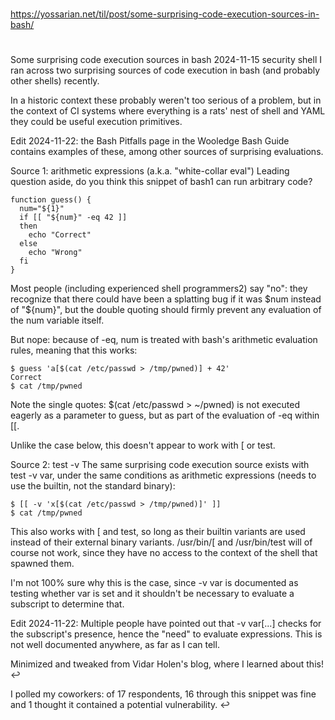 ##
#
https://yossarian.net/til/post/some-surprising-code-execution-sources-in-bash/
#
##


Some surprising code execution sources in bash
2024-11-15
security shell
I ran across two surprising sources of code execution in bash (and probably other shells) recently.

In a historic context these probably weren't too serious of a problem, but in the context of CI systems where everything is a rats' nest of shell and YAML they could be useful execution primitives.

Edit 2024-11-22: the Bash Pitfalls page in the Wooledge Bash Guide contains examples of these, among other sources of surprising evaluations.

Source 1: arithmetic expressions (a.k.a. "white-collar eval")
Leading question aside, do you think this snippet of bash1 can run arbitrary code?
```
function guess() {
  num="${1}"
  if [[ "${num}" -eq 42 ]]
  then
    echo "Correct"
  else
    echo "Wrong"
  fi
}
```
Most people (including experienced shell programmers2) say "no": they recognize that there could have been a splatting bug if it was $num instead of "${num}", but the double quoting should firmly prevent any evaluation of the num variable itself.

But nope: because of -eq, num is treated with bash's arithmetic evaluation rules, meaning that this works:
```
$ guess 'a[$(cat /etc/passwd > /tmp/pwned)] + 42'
Correct
$ cat /tmp/pwned
```
Note the single quotes: $(cat /etc/passwd > ~/pwned) is not executed eagerly as a parameter to guess, but as part of the evaluation of -eq within [[.

Unlike the case below, this doesn't appear to work with [ or test.

Source 2: test -v
The same surprising code execution source exists with test -v var, under the same conditions as arithmetic expressions (needs to use the builtin, not the standard binary):
```
$ [[ -v 'x[$(cat /etc/passwd > /tmp/pwned)]' ]]
$ cat /tmp/pwned
```
This also works with [ and test, so long as their builtin variants are used instead of their external binary variants. /usr/bin/[ and /usr/bin/test will of course not work, since they have no access to the context of the shell that spawned them.

I'm not 100% sure why this is the case, since -v var is documented as testing whether var is set and it shouldn't be necessary to evaluate a subscript to determine that.

Edit 2024-11-22: Multiple people have pointed out that -v var[...] checks for the subscript's presence, hence the "need" to evaluate expressions. This is not well documented anywhere, as far as I can tell.

Minimized and tweaked from Vidar Holen's blog, where I learned about this! ↩

I polled my coworkers: of 17 respondents, 16 through this snippet was fine and 1 thought it contained a potential vulnerability. ↩
